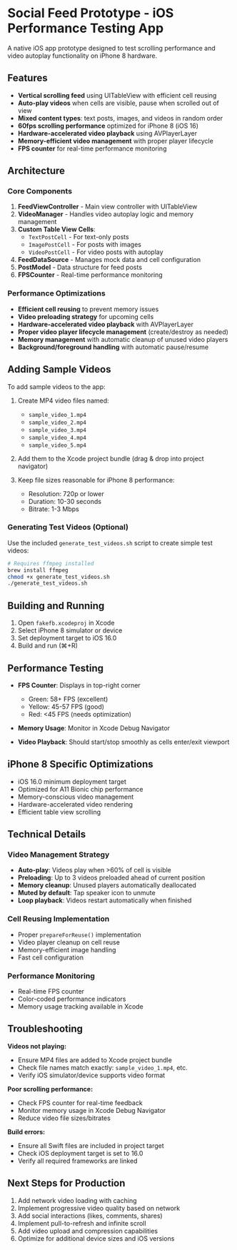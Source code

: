 # Social Feed Prototype - iOS Performance Testing App

A native iOS app prototype designed to test scrolling performance and video autoplay functionality on iPhone 8 hardware.

## Features

- **Vertical scrolling feed** using UITableView with efficient cell reusing
- **Auto-play videos** when cells are visible, pause when scrolled out of view
- **Mixed content types**: text posts, images, and videos in random order
- **60fps scrolling performance** optimized for iPhone 8 (iOS 16)
- **Hardware-accelerated video playback** using AVPlayerLayer
- **Memory-efficient video management** with proper player lifecycle
- **FPS counter** for real-time performance monitoring

## Architecture

### Core Components

1. **FeedViewController** - Main view controller with UITableView
2. **VideoManager** - Handles video autoplay logic and memory management
3. **Custom Table View Cells**:
   - `TextPostCell` - For text-only posts
   - `ImagePostCell` - For posts with images
   - `VideoPostCell` - For video posts with autoplay
4. **FeedDataSource** - Manages mock data and cell configuration
5. **PostModel** - Data structure for feed posts
6. **FPSCounter** - Real-time performance monitoring

### Performance Optimizations

- **Efficient cell reusing** to prevent memory issues
- **Video preloading strategy** for upcoming cells
- **Hardware-accelerated video playback** with AVPlayerLayer
- **Proper video player lifecycle management** (create/destroy as needed)
- **Memory management** with automatic cleanup of unused video players
- **Background/foreground handling** with automatic pause/resume

## Adding Sample Videos

To add sample videos to the app:

1. Create MP4 video files named:
   - `sample_video_1.mp4`
   - `sample_video_2.mp4` 
   - `sample_video_3.mp4`
   - `sample_video_4.mp4`
   - `sample_video_5.mp4`

2. Add them to the Xcode project bundle (drag & drop into project navigator)

3. Keep file sizes reasonable for iPhone 8 performance:
   - Resolution: 720p or lower
   - Duration: 10-30 seconds
   - Bitrate: 1-3 Mbps

### Generating Test Videos (Optional)

Use the included `generate_test_videos.sh` script to create simple test videos:

```bash
# Requires ffmpeg installed
brew install ffmpeg
chmod +x generate_test_videos.sh
./generate_test_videos.sh
```

## Building and Running

1. Open `fakefb.xcodeproj` in Xcode
2. Select iPhone 8 simulator or device
3. Set deployment target to iOS 16.0
4. Build and run (⌘+R)

## Performance Testing

- **FPS Counter**: Displays in top-right corner
  - Green: 58+ FPS (excellent)
  - Yellow: 45-57 FPS (good)
  - Red: <45 FPS (needs optimization)

- **Memory Usage**: Monitor in Xcode Debug Navigator
- **Video Playback**: Should start/stop smoothly as cells enter/exit viewport

## iPhone 8 Specific Optimizations

- iOS 16.0 minimum deployment target
- Optimized for A11 Bionic chip performance
- Memory-conscious video management
- Hardware-accelerated video rendering
- Efficient table view scrolling

## Technical Details

### Video Management Strategy

- **Auto-play**: Videos play when >60% of cell is visible
- **Preloading**: Up to 3 videos preloaded ahead of current position
- **Memory cleanup**: Unused players automatically deallocated
- **Muted by default**: Tap speaker icon to unmute
- **Loop playback**: Videos restart automatically when finished

### Cell Reusing Implementation

- Proper `prepareForReuse()` implementation
- Video player cleanup on cell reuse
- Memory-efficient image handling
- Fast cell configuration

### Performance Monitoring

- Real-time FPS counter
- Color-coded performance indicators
- Memory usage tracking available in Xcode

## Troubleshooting

**Videos not playing:**
- Ensure MP4 files are added to Xcode project bundle
- Check file names match exactly: `sample_video_1.mp4`, etc.
- Verify iOS simulator/device supports video format

**Poor scrolling performance:**
- Check FPS counter for real-time feedback
- Monitor memory usage in Xcode Debug Navigator
- Reduce video file sizes/bitrates

**Build errors:**
- Ensure all Swift files are included in project target
- Check iOS deployment target is set to 16.0
- Verify all required frameworks are linked

## Next Steps for Production

1. Add network video loading with caching
2. Implement progressive video quality based on network
3. Add social interactions (likes, comments, shares)
4. Implement pull-to-refresh and infinite scroll
5. Add video upload and compression capabilities
6. Optimize for additional device sizes and iOS versions